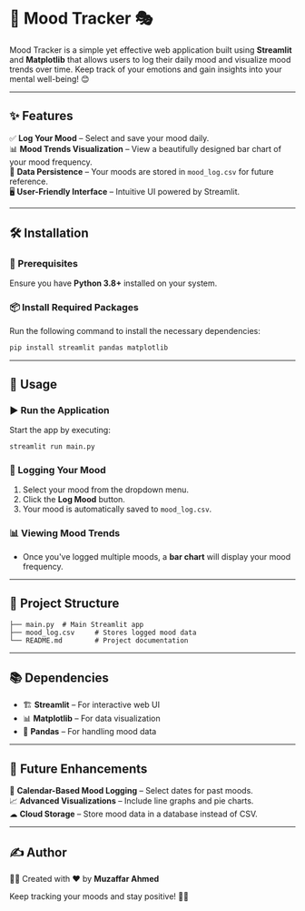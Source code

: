 # 🌟 Mood Tracker 🎭

Mood Tracker is a simple yet effective web application built using **Streamlit** and **Matplotlib** that allows users to log their daily mood and visualize mood trends over time. Keep track of your emotions and gain insights into your mental well-being! 😊

---

## ✨ Features
✅ **Log Your Mood** – Select and save your mood daily.  
📊 **Mood Trends Visualization** – View a beautifully designed bar chart of your mood frequency.  
📁 **Data Persistence** – Your moods are stored in `mood_log.csv` for future reference.  
🖥 **User-Friendly Interface** – Intuitive UI powered by Streamlit.  

---

## 🛠 Installation
### 📌 Prerequisites
Ensure you have **Python 3.8+** installed on your system.

### 📦 Install Required Packages
Run the following command to install the necessary dependencies:
```bash
pip install streamlit pandas matplotlib
```

---

## 🚀 Usage
### ▶️ Run the Application
Start the app by executing:
```bash
streamlit run main.py
```

### 📝 Logging Your Mood
1. Select your mood from the dropdown menu.
2. Click the **Log Mood** button.
3. Your mood is automatically saved to `mood_log.csv`.

### 📊 Viewing Mood Trends
- Once you've logged multiple moods, a **bar chart** will display your mood frequency.

---

## 📂 Project Structure
```
├── main.py  # Main Streamlit app
├── mood_log.csv     # Stores logged mood data
└── README.md        # Project documentation
```

---

## 📚 Dependencies
- 🏗 **Streamlit** – For interactive web UI
- 📊 **Matplotlib** – For data visualization
- 📑 **Pandas** – For handling mood data

---

## 🔮 Future Enhancements
🚀 **Calendar-Based Mood Logging** – Select dates for past moods.  
📈 **Advanced Visualizations** – Include line graphs and pie charts.  
☁ **Cloud Storage** – Store mood data in a database instead of CSV.  

---

## ✍️ Author
👨‍💻 Created with ❤️ by **Muzaffar Ahmed**  

Keep tracking your moods and stay positive! 🌈😊

